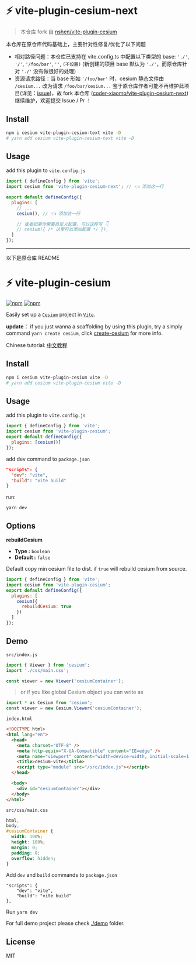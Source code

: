 # ⚡ vite-plugin-cesium-next

> 本仓库 fork 自 [nshen/vite-plugin-cesium](https://github.com/nshen/vite-plugin-cesium)

本仓库在原仓库代码基础上，主要针对性修复/优化了以下问题
- 相对路径问题：本仓库已支持在 vite.config.ts 中配置以下类型的 base: `'./'`, `'/'`, `'/foo/bar'`, `''`, `(不设置)` (新创建的项目 base 默认为 `'./'`，而原仓库针对 `'./'` 没有做很好的处理)
- 资源请求路径：当 base 形如 `'/foo/bar'` 时，cesium 静态文件由 `/cesium...` 改为请求 `/foo/bar/cesium...`
鉴于原仓库作者可能不再维护此项目(详见：[issue](https://github.com/nshen/vite-plugin-cesium/issues/62#issuecomment-2957419669))，故 fork 本仓库 ([coder-xiaomo/vite-plugin-cesium-next](https://github.com/coder-xiaomo/vite-plugin-cesium-next)) 继续维护，欢迎提交 Issue / Pr ！

## Install

```bash
npm i cesium vite-plugin-cesium-text vite -D
# yarn add cesium vite-plugin-cesium-text vite -D
```

## Usage

add this plugin to `vite.config.js`

```js
import { defineConfig } from 'vite';
import cesium from 'vite-plugin-cesium-next'; // 👈 添加这一行

export default defineConfig({
  plugins: [
    // ...
    cesium(), // 👈 添加这一行

    // 或者如果你需要自定义配置，可以这样写 👇
    // cesium({ /* 这里可以添加配置 */ }),
  ]
});
```


---

以下是原仓库 README

# ⚡ vite-plugin-cesium

[![npm](https://img.shields.io/npm/v/vite-plugin-cesium.svg)](https://www.npmjs.com/package/vite-plugin-cesium)
[![npm](https://img.shields.io/npm/dt/vite-plugin-cesium)](https://www.npmjs.com/package/vite-plugin-cesium)

Easily set up a [`Cesium`] project in [`Vite`].

[`cesium`]: https://github.com/CesiumGS/cesium
[`vite`]: https://github.com/vitejs/vite

**update：** if you just wanna a scaffolding by using this plugin, try a simply command `yarn create cesium`, click [create-cesium](https://www.npmjs.com/package/create-cesium) for more info.

Chinese tutorial: [中文教程](https://zhuanlan.zhihu.com/p/354856692)

## Install

```bash
npm i cesium vite-plugin-cesium vite -D
# yarn add cesium vite-plugin-cesium vite -D
```

## Usage

add this plugin to `vite.config.js`

```js
import { defineConfig } from 'vite';
import cesium from 'vite-plugin-cesium';
export default defineConfig({
  plugins: [cesium()]
});
```

add dev command to `package.json`

```json
"scripts": {
  "dev": "vite",
  "build": "vite build"
}
```

run:

`yarn dev`

## Options

**rebuildCesium**

- **Type :** `boolean`
- **Default :** `false`

Default copy min cesium file to dist. if `true` will rebuild cesium from source.

```js
import { defineConfig } from 'vite';
import cesium from 'vite-plugin-cesium';
export default defineConfig({
  plugins: [
    cesium({
      rebuildCesium: true
    })
  ]
});
```

## Demo

`src/index.js`

```js
import { Viewer } from 'cesium';
import './css/main.css';

const viewer = new Viewer('cesiumContainer');
```

> or if you like global Cesium object you can write as

```js
import * as Cesium from 'cesium';
const viewer = new Cesium.Viewer('cesiumContainer');
```

`index.html`

```html
<!DOCTYPE html>
<html lang="en">
  <head>
    <meta charset="UTF-8" />
    <meta http-equiv="X-UA-Compatible" content="IE=edge" />
    <meta name="viewport" content="width=device-width, initial-scale=1.0" />
    <title>cesium-vite</title>
    <script type="module" src="/src/index.js"></script>
  </head>

  <body>
    <div id="cesiumContainer"></div>
  </body>
</html>
```

`src/css/main.css`

```css
html,
body,
#cesiumContainer {
  width: 100%;
  height: 100%;
  margin: 0;
  padding: 0;
  overflow: hidden;
}
```

Add `dev` and `build` commands to `package.json`

```
"scripts": {
    "dev": "vite",
    "build": "vite build"
},
```

Run `yarn dev`

For full demo project please check [./demo](https://github.com/nshen/vite-plugin-cesium/tree/main/demo) folder.

##

## License

MIT
